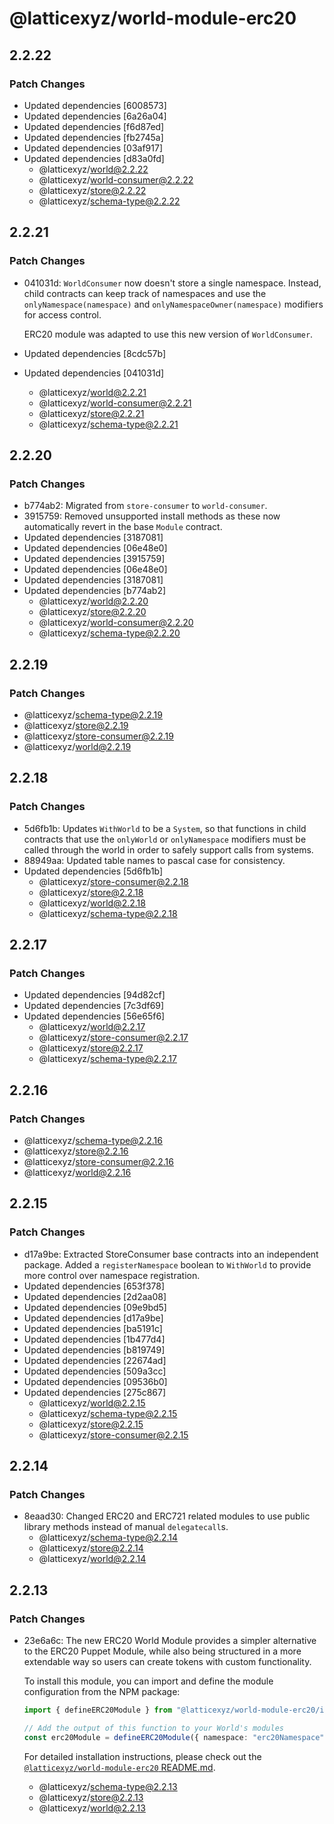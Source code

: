 # @latticexyz/world-module-erc20

## 2.2.22

### Patch Changes

- Updated dependencies [6008573]
- Updated dependencies [6a26a04]
- Updated dependencies [f6d87ed]
- Updated dependencies [fb2745a]
- Updated dependencies [03af917]
- Updated dependencies [d83a0fd]
  - @latticexyz/world@2.2.22
  - @latticexyz/world-consumer@2.2.22
  - @latticexyz/store@2.2.22
  - @latticexyz/schema-type@2.2.22

## 2.2.21

### Patch Changes

- 041031d: `WorldConsumer` now doesn't store a single namespace. Instead, child contracts can keep track of namespaces and use the `onlyNamespace(namespace)` and `onlyNamespaceOwner(namespace)` modifiers for access control.

  ERC20 module was adapted to use this new version of `WorldConsumer`.

- Updated dependencies [8cdc57b]
- Updated dependencies [041031d]
  - @latticexyz/world@2.2.21
  - @latticexyz/world-consumer@2.2.21
  - @latticexyz/store@2.2.21
  - @latticexyz/schema-type@2.2.21

## 2.2.20

### Patch Changes

- b774ab2: Migrated from `store-consumer` to `world-consumer`.
- 3915759: Removed unsupported install methods as these now automatically revert in the base `Module` contract.
- Updated dependencies [3187081]
- Updated dependencies [06e48e0]
- Updated dependencies [3915759]
- Updated dependencies [06e48e0]
- Updated dependencies [3187081]
- Updated dependencies [b774ab2]
  - @latticexyz/world@2.2.20
  - @latticexyz/store@2.2.20
  - @latticexyz/world-consumer@2.2.20
  - @latticexyz/schema-type@2.2.20

## 2.2.19

### Patch Changes

- @latticexyz/schema-type@2.2.19
- @latticexyz/store@2.2.19
- @latticexyz/store-consumer@2.2.19
- @latticexyz/world@2.2.19

## 2.2.18

### Patch Changes

- 5d6fb1b: Updates `WithWorld` to be a `System`, so that functions in child contracts that use the `onlyWorld` or `onlyNamespace` modifiers must be called through the world in order to safely support calls from systems.
- 88949aa: Updated table names to pascal case for consistency.
- Updated dependencies [5d6fb1b]
  - @latticexyz/store-consumer@2.2.18
  - @latticexyz/store@2.2.18
  - @latticexyz/world@2.2.18
  - @latticexyz/schema-type@2.2.18

## 2.2.17

### Patch Changes

- Updated dependencies [94d82cf]
- Updated dependencies [7c3df69]
- Updated dependencies [56e65f6]
  - @latticexyz/world@2.2.17
  - @latticexyz/store-consumer@2.2.17
  - @latticexyz/store@2.2.17
  - @latticexyz/schema-type@2.2.17

## 2.2.16

### Patch Changes

- @latticexyz/schema-type@2.2.16
- @latticexyz/store@2.2.16
- @latticexyz/store-consumer@2.2.16
- @latticexyz/world@2.2.16

## 2.2.15

### Patch Changes

- d17a9be: Extracted StoreConsumer base contracts into an independent package.
  Added a `registerNamespace` boolean to `WithWorld` to provide more control over namespace registration.
- Updated dependencies [653f378]
- Updated dependencies [2d2aa08]
- Updated dependencies [09e9bd5]
- Updated dependencies [d17a9be]
- Updated dependencies [ba5191c]
- Updated dependencies [1b477d4]
- Updated dependencies [b819749]
- Updated dependencies [22674ad]
- Updated dependencies [509a3cc]
- Updated dependencies [09536b0]
- Updated dependencies [275c867]
  - @latticexyz/world@2.2.15
  - @latticexyz/schema-type@2.2.15
  - @latticexyz/store@2.2.15
  - @latticexyz/store-consumer@2.2.15

## 2.2.14

### Patch Changes

- 8eaad30: Changed ERC20 and ERC721 related modules to use public library methods instead of manual `delegatecall`s.
  - @latticexyz/schema-type@2.2.14
  - @latticexyz/store@2.2.14
  - @latticexyz/world@2.2.14

## 2.2.13

### Patch Changes

- 23e6a6c: The new ERC20 World Module provides a simpler alternative to the ERC20 Puppet Module, while also being structured in a more extendable way so users can create tokens with custom functionality.

  To install this module, you can import and define the module configuration from the NPM package:

  ```typescript
  import { defineERC20Module } from "@latticexyz/world-module-erc20/internal";

  // Add the output of this function to your World's modules
  const erc20Module = defineERC20Module({ namespace: "erc20Namespace", name: "MyToken", symbol: "MTK" });
  ```

  For detailed installation instructions, please check out the [`@latticexyz/world-module-erc20` README.md](https://github.com/latticexyz/mud/blob/main/packages/world-module-erc20/README.md).

  - @latticexyz/schema-type@2.2.13
  - @latticexyz/store@2.2.13
  - @latticexyz/world@2.2.13

